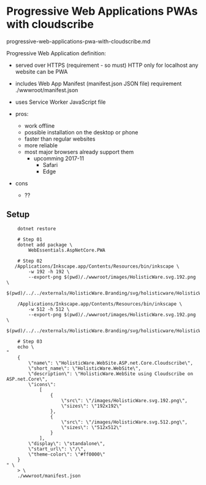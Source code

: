 # Progressive Web Applications PWAs with cloudscribe 

progressive-web-applications-pwa-with-cloudscribe.md

Progressive Web Application definition:

*	served over HTTPS (requirement - so must)
	HTTP only for localhost
	any website can be PWA
*	includes Web App Manifest (manifest.json JSON file) requirement
	./wwwroot/manifest.json
*	uses Service Worker JavaScript file

*	pros:

	*	work offline
	* 	possible installation on the desktop or phone
	*	faster than regular websites
	*	more reliable
	*	most major browsers already support them 
		*	upcomming 2017-11	
			*	Safari 
			*	Edge
			
*	cons
	*	??


## Setup

```
    dotnet restore

    # Step 01
    dotnet add package \
        WebEssentials.AspNetCore.PWA
    
    # Step 02
   /Applications/Inkscape.app/Contents/Resources/bin/inkscape \
        -w 192 -h 192 \
        --export-png $(pwd)/./wwwroot/images/HolisticWare.svg.192.png \
        $(pwd)/../../externals/HolisticWare.Branding/svg/holisticware/HolisticWare.svg

    /Applications/Inkscape.app/Contents/Resources/bin/inkscape \
        -w 512 -h 512 \
        --export-png $(pwd)/./wwwroot/images/HolisticWare.svg.192.png \
        $(pwd)/../../externals/HolisticWare.Branding/svg/holisticware/HolisticWare.svg
    
    # Step 03
    echo \
"
    {
        \"name\": \"HolisticWare.WebSite.ASP.net.Core.Cloudscribe\",
        \"short_name\": \"HolisticWare.WebSite\",
        \"description\": \"HolisticWare.WebSite using Cloudscribe on ASP.net.Core\",
        \"icons\": 
            [
                {
                    \"src\": \"/images/HolisticWare.svg.192.png\",
                    \"sizes\": \"192x192\"
                },
                {
                    \"src\": \"/images/HolisticWare.svg.512.png\",
                    \"sizes\": \"512x512\"
                }
            ],
        \"display\": \"standalone\",
        \"start_url\": \"/\",
        \"theme-color\": \"#ff0000\"
    }
" \
    > \
    ./wwwroot/manifest.json
```